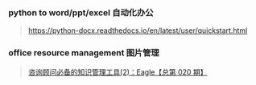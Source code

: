 ### python to word/ppt/excel 自动化办公
> https://python-docx.readthedocs.io/en/latest/user/quickstart.html

### office resource management 图片管理
> [咨询顾问必备的知识管理工具(2)：Eagle【总第 020 期】](https://www.bilibili.com/video/BV1wB4y1x7UL/?spm_id_from=333.337.search-card.all.click&vd_source=4254263bd3f8283cc5d92aafe5d0759b)
